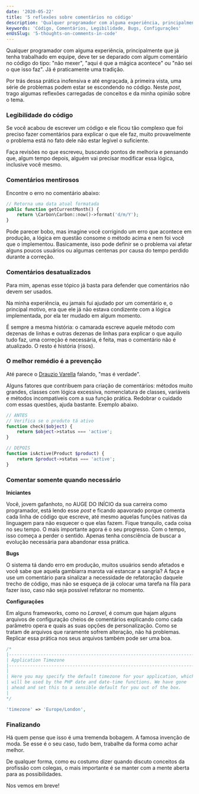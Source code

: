 ```yaml
---
date: '2020-05-22'
title: '5 reflexões sobre comentários no código'
description: 'Qualquer programador com alguma experiência, principalmente que já tenha trabalhado em equipe, deve ter se deparado com algum comentário do tipo: "não mexer", "aqui é que a mágica acontece" ou "não sei o que isso faz".'
keywords: 'Código, Comentários, Legibilidade, Bugs, Configurações'
enUsSlug: '5-thoughts-on-comments-in-code'
---
```


Qualquer programador com alguma experiência, principalmente que já tenha trabalhado em equipe, deve ter se deparado com
algum comentário no código do tipo: "não mexer", "aqui é que a mágica acontece" ou "não sei o que isso faz". Já é
praticamente uma tradição.

Por trás dessa prática inofensiva e até engraçada, à primeira vista, uma série de problemas podem estar se escondendo no
código. Neste _post_, trago algumas reflexões carregadas de conceitos e da minha opinião sobre o tema.

### Legibilidade do código

Se você acabou de escrever um código e ele ficou tão complexo que foi preciso fazer comentários para explicar o que ele
faz, muito provavelmente o problema está no fato dele não estar legível o suficiente.

Faça revisões no que escreveu, buscando pontos de melhoria e pensando que, algum tempo depois, alguém vai precisar
modificar essa lógica, inclusive você mesmo.

### Comentários mentirosos

Encontre o erro no comentário abaixo:

```php
// Retorna uma data atual formatada
public function getCurrentMonth() {
    return \Carbon\Carbon::now()->format('d/m/Y');
}
```

Pode parecer bobo, mas imagine você corrigindo um erro que acontece em produção, a lógica em questão consome o método
acima e nem foi você que o implementou. Basicamente, isso pode definir se o problema vai afetar alguns poucos usuários
ou algumas centenas por causa do tempo perdido durante a correção.

### Comentários desatualizados

Para mim, apenas esse tópico já basta para defender que comentários não devem ser usados.

Na minha experiência, eu jamais fui ajudado por um comentário e, o principal motivo, era que ele já não estava
condizente com a lógica implementada, por ela ter mudado em algum momento.

É sempre a mesma história: o camarada escreve aquele método com dezenas de linhas e outras dezenas de linhas para
explicar o que aquilo tudo faz, uma correção é necessária, é feita, mas o comentário não é atualizado. O resto é
história (risos).

### O melhor remédio é a prevenção

Até parece o [Drauzio Varella](https://pt.wikipedia.org/wiki/Drauzio_Varella) falando, "mas é verdade".

Alguns fatores que contribuem para criação de comentários: métodos muito grandes, classes com lógica excessiva,
nomenclatura de classes, variáveis e métodos incompatíveis com a sua função prática. Redobrar o cuidado com essas
questões, ajuda bastante. Exemplo abaixo.

```php
// ANTES
// Verifica se o produto tá ativo
function check($object) {
    return $object->status === 'active';
}

// DEPOIS
function isActive(Product $product) {
    return $product->status === 'active';
}
```

### Comentar somente quando necessário

**Iniciantes**

Você, jovem gafanhoto, no AUGE DO INÍCIO da sua carreira como programador, está lendo esse _post_ e ficando apavorado
porque comenta cada linha de código que escreve, até mesmo aquelas funções nativas da linguagem para não esquecer o que
elas fazem. Fique tranquilo, cada coisa no seu tempo. O mais importante agora é o seu progresso. Com o tempo, isso
começa a perder o sentido. Apenas tenha consciência de buscar a evolução necessária para abandonar essa prática.

**Bugs**

O sistema tá dando erro em produção, muitos usuários sendo afetados e você sabe que aquela gambiarra marota vai estancar
a sangria? A faça e use um comentário para sinalizar a necessidade de refatoração daquele trecho de código, mas não se
esqueça de já colocar uma tarefa na fila para fazer isso, caso não seja possível refatorar no momento.

**Configurações**

Em alguns frameworks, como no _Laravel_, é comum que hajam alguns arquivos de configuração cheios de comentários
explicando como cada parâmetro opera e quais as suas opções de personalização. Como se tratam de arquivos que raramente
sofrem alteração, não há problemas. Replicar essa prática nos seus arquivos também pode ser uma boa.

```php
/*
|--------------------------------------------------------------------------
| Application Timezone
|--------------------------------------------------------------------------
|
| Here you may specify the default timezone for your application, which
| will be used by the PHP date and date-time functions. We have gone
| ahead and set this to a sensible default for you out of the box.
|
*/

'timezone' => 'Europe/London',
```

### Finalizando

Há quem pense que isso é uma tremenda bobagem. A famosa invenção de moda. Se esse é o seu caso, tudo bem, trabalhe da
forma como achar melhor.

De qualquer forma, como eu costumo dizer quando discuto conceitos da profissão com colegas, o mais importante é se
manter com a mente aberta para as possibilidades.

Nos vemos em breve!
